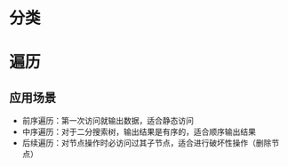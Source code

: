 # 分类

# 遍历
## 应用场景
- 前序遍历：第一次访问就输出数据，适合静态访问
- 中序遍历：对于二分搜索树，输出结果是有序的，适合顺序输出结果
- 后续遍历：对节点操作时必访问过其子节点，适合进行破坏性操作（删除节点）